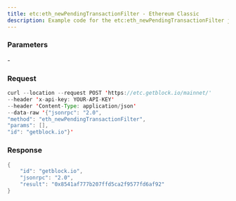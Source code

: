 ```yaml
---
title: etc:eth_newPendingTransactionFilter - Ethereum Classic
description: Example code for the etc:eth_newPendingTransactionFilter json-rpc method. Сomplete guide on how to use etc:eth_newPendingTransactionFilter json-rpc in GetBlock.io Web3 documentation.
---
```


### Parameters


\-

### Request

``` java
curl --location --request POST 'https://etc.getblock.io/mainnet/' 
--header 'x-api-key: YOUR-API-KEY' 
--header 'Content-Type: application/json' 
--data-raw '{"jsonrpc": "2.0",
"method": "eth_newPendingTransactionFilter",
"params": [],
"id": "getblock.io"}'
```

###  Response

``` java
{
    "id": "getblock.io",
    "jsonrpc": "2.0",
    "result": "0x8541af777b207ffd5ca2f9577fd6af92"
}
```

